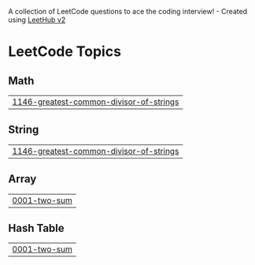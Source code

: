 A collection of LeetCode questions to ace the coding interview! - Created using [LeetHub v2](https://github.com/arunbhardwaj/LeetHub-2.0)
<!---LeetCode Topics Start-->
# LeetCode Topics
## Math
|  |
| ------- |
| [1146-greatest-common-divisor-of-strings](https://github.com/santhoshi31/mycodes/tree/master/1146-greatest-common-divisor-of-strings) |
## String
|  |
| ------- |
| [1146-greatest-common-divisor-of-strings](https://github.com/santhoshi31/mycodes/tree/master/1146-greatest-common-divisor-of-strings) |
## Array
|  |
| ------- |
| [0001-two-sum](https://github.com/santhoshi31/mycodes/tree/master/0001-two-sum) |
## Hash Table
|  |
| ------- |
| [0001-two-sum](https://github.com/santhoshi31/mycodes/tree/master/0001-two-sum) |
<!---LeetCode Topics End-->